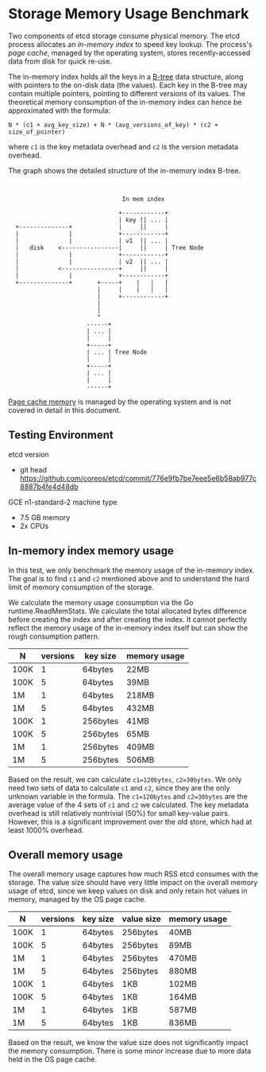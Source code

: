 # Storage Memory Usage Benchmark

<!---todo: link storage to storage design doc-->
Two components of etcd storage consume physical memory. The etcd process allocates an *in-memory index* to speed key lookup. The process's *page cache*, managed by the operating system, stores recently-accessed data from disk for quick re-use.

The in-memory index holds all the keys in a [B-tree][btree] data structure, along with pointers to the on-disk data (the values). Each key in the B-tree may contain multiple pointers, pointing to different versions of its values. The theoretical memory consumption of the in-memory index can hence be approximated with the formula:

`N * (c1 + avg_key_size) + N * (avg_versions_of_key) * (c2 + size_of_pointer)`

where `c1` is the key metadata overhead and `c2` is the version metadata overhead.

The graph shows the detailed structure of the in-memory index B-tree.

```


                                In mem index

                               +------------+
                               | key || ... |
  +--------------+             |     ||     |
  |              |             +------------+
  |              |             | v1  || ... |
  |   disk    <----------------|     ||     | Tree Node
  |              |             +------------+
  |              |             | v2  || ... |
  |           <----------------+     ||     |
  |              |             +------------+
  +--------------+       +-----+    |   |   |
                         |     |    |   |   |
                         |     +------------+
                         |
                         |
                         ^
                      ------+
                      | ... |
                      |     |
                      +-----+
                      | ... | Tree Node
                      |     |
                      +-----+
                      | ... |
                      |     |
                      ------+
```

[Page cache memory][pagecache] is managed by the operating system and is not covered in detail in this document.

## Testing Environment

etcd version
- git head https://github.com/coreos/etcd/commit/776e9fb7be7eee5e6b58ab977c8887b4fe4d48db

GCE n1-standard-2 machine type

- 7.5 GB memory
- 2x CPUs

## In-memory index memory usage

In this test, we only benchmark the memory usage of the in-memory index. The goal is to find `c1` and `c2` mentioned above and to understand the hard limit of memory consumption of the storage.

We calculate the memory usage consumption via the Go runtime.ReadMemStats. We calculate the total allocated bytes difference before creating the index and after creating the index. It cannot perfectly reflect the memory usage of the in-memory index itself but can show the rough consumption pattern. 

| N    | versions | key size | memory usage |
|------|----------|----------|--------------|
| 100K | 1        | 64bytes  | 22MB         |
| 100K | 5        | 64bytes  | 39MB         |
| 1M   | 1        | 64bytes  | 218MB        |
| 1M   | 5        | 64bytes  | 432MB        |
| 100K | 1        | 256bytes | 41MB         |
| 100K | 5        | 256bytes | 65MB         |
| 1M   | 1        | 256bytes | 409MB        |
| 1M   | 5        | 256bytes | 506MB        |


Based on the result, we can calculate `c1=120bytes`, `c2=30bytes`. We only need two sets of data to calculate `c1` and `c2`, since they are the only unknown variable in the formula. The `c1=120bytes` and `c2=30bytes` are the average value of the 4 sets of `c1` and `c2` we calculated. The key metadata overhead is still relatively nontrivial (50%) for small key-value pairs. However, this is a significant improvement over the old store, which had at least 1000% overhead.

## Overall memory usage

The overall memory usage captures how much RSS etcd consumes with the storage. The value size should have very little impact on the overall memory usage of etcd, since we keep values on disk and only retain hot values in memory, managed by the OS page cache.

| N    | versions | key size | value size | memory usage |
|------|----------|----------|------------|--------------|
| 100K | 1        | 64bytes  | 256bytes   | 40MB         |
| 100K | 5        | 64bytes  | 256bytes   | 89MB         |
| 1M   | 1        | 64bytes  | 256bytes   | 470MB        |
| 1M   | 5        | 64bytes  | 256bytes   | 880MB        |
| 100K | 1        | 64bytes  | 1KB        | 102MB        |
| 100K | 5        | 64bytes  | 1KB        | 164MB        |
| 1M   | 1        | 64bytes  | 1KB        | 587MB        |
| 1M   | 5        | 64bytes  | 1KB        | 836MB        |

Based on the result, we know the value size does not significantly impact the memory consumption. There is some minor increase due to more data held in the OS page cache.

[btree]: https://en.wikipedia.org/wiki/B-tree
[pagecache]: https://en.wikipedia.org/wiki/Page_cache

